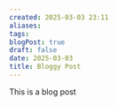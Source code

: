 ```yaml
---
created: 2025-03-03 23:11
aliases: 
tags: 
blogPost: true
draft: false
date: 2025-03-03
title: Bloggy Post
---
```


This is a blog post
